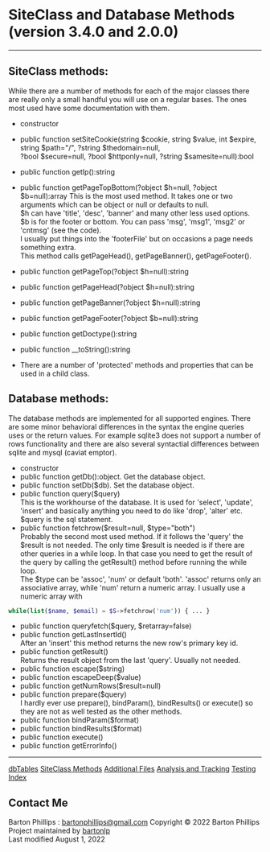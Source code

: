 # SiteClass and Database Methods (version 3.4.0 and 2.0.0)

---

## SiteClass methods:

While there are a number of methods for each of the major classes there are really only a small handful you will use on a regular bases. 
The ones most used have some documentation with them.

* constructor
* public function setSiteCookie(string $cookie, string $value, int $expire, string $path="/", ?string $thedomain=null,  
?bool $secure=null, ?bool $httponly=null, ?string $samesite=null):bool

* public function getIp():string
* public function getPageTopBottom(?object $h=null, ?object $b=null):array
This is the most used method. It takes one or two arguments which can be object or null or defaults to null.  
$h can have 'title', 'desc', 'banner' and many other less used options.  
$b is for the footer or bottom. You can pass 'msg', 'msg1', 'msg2' or 'cntmsg' (see the code).  
I usually put things into the 'footerFile' but on occasions a page needs something extra.  
This method calls getPageHead(), getPageBanner(), getPageFooter().
* public function getPageTop(?object $h=null):string
* public function getPageHead(?object $h=null):string
* public function getPageBanner(?object $h=null):string
* public function getPageFooter(?object $b=null):string
* public function getDoctype():string
* public function \__toString():string
* There are a number of 'protected' methods and properties that can be used in a child class.

## Database methods:

The database methods are implemented for all supported engines. There are some minor behavioral differences in the syntax the engine queries uses or the return values. For example sqlite3 does not support a number of rows functionality and there are also several syntactial differences between sqlite and mysql (caviat emptor).

* constructor
* public function getDb():object. Get the database object.
* public function setDb($db). Set the database object.
* public function query($query)  
This is the workhourse of the database. It is used for 'select', 'update', 'insert' and basically anything you need to do like 'drop', 'alter' etc. $query is the sql statement.
* public function fetchrow($result=null, $type="both")  
Probably the second most used method. If it follows the 'query' the $result is not needed. The only time $result is needed is if there are other queries in a while loop. In that case you need to get the result of the query by calling the getResult() method before running the while loop.  
The $type can be 'assoc', 'num' or default 'both'. 'assoc' returns only an associative array, while 'num' return a numeric array. I usually use a numeric array with

```php
while(list($name, $email) = $S->fetchrow('num')) { ... }
```

* public function queryfetch($query, $retarray=false)
* public function getLastInsertId()  
After an 'insert' this method returns the new row's primary key id.
* public function getResult()  
Returns the result object from the last 'query'. Usually not needed.
* public function escape($string)
* public function escapeDeep($value)
* public function getNumRows($result=null)
* public function prepare($query)  
I hardly ever use prepare(), bindParam(), bindResults() or execute() so they are not as well tested as the other methods.
* public function bindParam($format)
* public function bindResults($format)
* public function execute()
* public function getErrorInfo()

---

[dbTables](dbTables.html)
[SiteClass Methods](siteclass.html)
[Additional Files](files.html)
[Analysis and Tracking](analysis.html)
[Testing](testing.html)
[Index](index.html)

## Contact Me

Barton Phillips : <a href="mailto://bartonphillips@gmail.com">bartonphillips@gmail.com</a>
Copyright &copy; 2022 Barton Phillips  
Project maintained by [bartonlp](https://github.com/bartonlp)  
Last modified August 1, 2022
